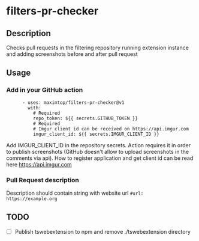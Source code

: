 # filters-pr-checker

## Description
Checks pull requests in the filtering repository running extension instance and adding screenshots before and after pull request

## Usage
### Add in your GitHub action
[//]: # (TODO update action title)
```
      - uses: maximtop/filters-pr-checker@v1
        with:
          # Required
          repo_token: ${{ secrets.GITHUB_TOKEN }}
          # Required
          # Imgur client id can be received on https://api.imgur.com
          imgur_client_id: ${{ secrets.IMGUR_CLIENT_ID }}
```

Add IMGUR_CLIENT_ID in the repository secrets. Action requires it in order to publish screenshots (GitHub doesn't allow to upload screenshots in the comments via api). How to register application and get client id can be read here https://api.imgur.com

### Pull Request description
Description should contain string with website url 
`#url: https://example.org`

## TODO
- [ ] Publish tswebextension to npm and remove ./tswebextension directory
